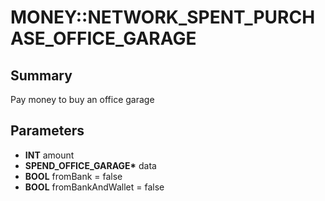 # MONEY::NETWORK_SPENT_PURCHASE_OFFICE_GARAGE

## Summary
Pay money to buy an office garage

## Parameters
* **INT** amount
* **SPEND_OFFICE_GARAGE\*** data
* **BOOL** fromBank = false
* **BOOL** fromBankAndWallet = false